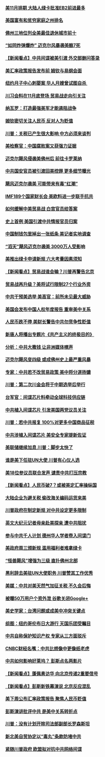 #### [美11月排期 大陆人绿卡批准EB2前进最多](../pages/nsc412/n10777900.md?t=10120034) 

#### [美国富有和贫穷家庭之州排名](../pages/nsc412/n10777911.md?t=10120034) 

#### [佛州三地位列全美最佳退休城市前十](../pages/nsc412/n10777888.md?t=10120034) 

#### [“如同炸弹爆炸” 迈克尔风暴袭美酿7死](../pages/nsc412/n10777806.md?t=10120034) 

#### [【新闻看点】中共间谍被美引渡 外交部删问答录](../pages/nsc412/n10777155.md?t=10120034) 

#### [美汇率政策报告发布前 姆钦与易纲会面](../pages/nsc412/n10777156.md?t=10120034) 

#### [纽约月子中心刺婴案 华人月嫂曾试图自杀 ](../pages/nsc412/n10777493.md?t=10120034) 

#### [川习会料在11月底登场 贸易战走向引关注](../pages/nsc412/n10777468.md?t=10120034) 

#### [纳瓦罗：打造最强美军才能遏阻战争](../pages/nsc412/n10777382.md?t=10120034) 

#### [姆钦密切关注人民币 反对人为贬值](../pages/nsc412/n10777297.md?t=10120034) 

#### [川普：关税已产生很大影响 中方必须来谈判](../pages/nsc412/n10777141.md?t=10120034) 

#### [美检察官：中国腐败案又获强力证据](../pages/nsc412/n10777118.md?t=10120034) 

#### [迈克尔飓风侵袭美佛州后 前往卡罗莱纳](../pages/nsc412/n10777049.md?t=10120034) 

#### [中共国安官员被引渡回美控罪 更多细节曝光](../pages/nsc412/n10775561.md?t=10120034) 

#### [飓风迈克尔袭美 可能带来有毒“红潮”](../pages/nsc412/n10776149.md?t=10120034) 

#### [IMF189个国家财长会 美欧料进一步联手抗共](../pages/nsc412/n10775397.md?t=10120034) 

#### [如何缓解中美贸易战 白宫官员给答案](../pages/nsc412/n10775590.md?t=10120034) 

#### [史上首例 美国引渡中共情报官员归案](../pages/nsc412/n10775224.md?t=10120034) 

#### [中国制钱包里掉出一张纸条 美记者实地调查](../pages/nsc412/n10775105.md?t=10120034) 

#### [“滔天”飓风迈克尔袭美 3000万人受影响](../pages/nsc412/n10775248.md?t=10120034) 

#### [美推出绿卡申请新规 六大考量因素须知](../pages/nsc412/n10774920.md?t=10120034) 

#### [【新闻看点】贸易战谁会输？川普再警告北京](../pages/nsc412/n10774769.md?t=10120034) 

#### [贸易战再升级？美将试行限制27个行业外资](../pages/nsc412/n10774978.md?t=10120034) 

#### [中共干预美选举 美高官：前所未见最大威胁](../pages/nsc412/n10774924.md?t=10120034) 

#### [美国会发布中国人权年度报告 重审美中关系](../pages/nsc412/n10774917.md?t=10120034) 

#### [人民币跌不停 美财长警告中共勿竞争性贬值](../pages/nsc412/n10774778.md?t=10120034) 

#### [新唐人将播出专题片《共产主义的终极目的》](../pages/nsc412/n10767004.md?t=10120034) 

#### [分析：中共大撒钱 让非洲媒体噤声](../pages/nsc412/n10772349.md?t=10120034) 

#### [迈克尔飓风变四级 或成佛州史上最严重风暴](../pages/nsc412/n10774142.md?t=10120034) 

#### [专家：中共若不改贸易政策 美中将分道扬镳](../pages/nsc412/n10773996.md?t=10120034) 

#### [川普：第二次川金会将于中期选举后举行](../pages/nsc412/n10773708.md?t=10120034) 

#### [台军官：间谍芯片料牵动全球科技供应链](../pages/nsc412/n10772822.md?t=10120034) 

#### [中共植入间谍芯片 引发美国两党议员关注](../pages/nsc412/n10773424.md?t=10120034) 

#### [川普：若中共报复 100%对更多中国商品征税](../pages/nsc412/n10773067.md?t=10120034) 

#### [中共涉植入间谍芯片 美安全专家提新佐证](../pages/nsc412/n10773174.md?t=10120034) 

#### [美联储继续加息 川普：脚步太快了](../pages/nsc412/n10773095.md?t=10120034) 

#### [谁是美下任驻UN大使 川普有心仪人选](../pages/nsc412/n10772974.md?t=10120034) 

#### [美18位参议员联合发声 谴责中共打压宗教](../pages/nsc412/n10767290.md?t=10120034) 

#### [【新闻看点】人民币破7？或被美定汇率操纵国](../pages/nsc412/n10772384.md?t=10120034) 

#### [大陆企业为避关税 偷改海关编码运货来美](../pages/nsc412/n10772734.md?t=10120034) 

#### [川普政府在制定新规 对中共设定更多限制](../pages/nsc412/n10772785.md?t=10120034) 

#### [英文大纪元记者母亲赴美探亲 遭中共阻扰](../pages/nsc412/n10772575.md?t=10120034) 

#### [参与中共千人计划 德州华人学者卷入间谍门](../pages/nsc412/n10772595.md?t=10120034) 

#### [美政府周三颁新规 滥用福利者难拿绿卡](../pages/nsc412/n10772436.md?t=10120034) 

#### [“怪兽飓风”增强为三级 直扑佛州北部](../pages/nsc412/n10772352.md?t=10120034) 

#### [黑利辞去美驻UN大使职务 川普赞其工作优秀](../pages/nsc412/n10772371.md?t=10120034) 

#### [美媒：中共对美天然气加征关税 不久会后悔](../pages/nsc412/n10771687.md?t=10120034) 

#### [被曝50万用户个资外泄 谷歌关闭Google+](../pages/nsc412/n10770839.md?t=10120034) 

#### [美史学家：台湾问题或成美中冲突关键点](../pages/nsc412/n10771318.md?t=10120034) 

#### [组图：纽约哥伦布日大游行 天国乐团受瞩目](../pages/nsc412/n10770597.md?t=10120034) 

#### [中共自称保护知识产权 专家从三方面驳斥](../pages/nsc412/n10770284.md?t=10120034) 

#### [CNBC财经名嘴：中共比想像中更像纸老虎](../pages/nsc412/n10770794.md?t=10120034) 

#### [中共如何影响好莱坞？ 彭斯点名两影片](../pages/nsc412/n10751048.md?t=10120034) 

#### [【新闻看点】蓬佩奥访华 向北京传递2重要信号](../pages/nsc412/n10770311.md?t=10120034) 

#### [【新闻看点】彭斯新铁幕演说 北京反应混乱](../pages/nsc412/n10770106.md?t=10120034) 

#### [美下周公布汇率政策报告 聚焦人民币贬值](../pages/nsc412/n10770338.md?t=10120034) 

#### [彭斯演讲批评中共 是美中关系转折点](../pages/nsc412/n10770135.md?t=10120034) 

#### [川普：没有计划开除司法部副部长罗森斯坦](../pages/nsc412/n10770158.md?t=10120034) 

#### [新北美自贸协定以“毒丸”条款防堵中共](../pages/nsc412/n10770165.md?t=10120034) 

#### [紧随川普政府 欧盟拟对抗中共网络间谍](../pages/nsc412/n10770155.md?t=10120034) 

